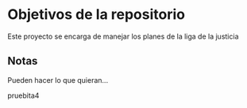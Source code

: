 # Objetivos de la repositorio

Este proyecto se encarga de manejar los planes de la liga de la justicia


## Notas
Pueden hacer lo que quieran...

pruebita4
